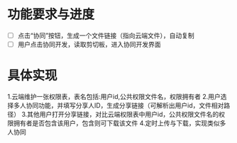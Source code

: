 # 功能要求与进度
- [ ] 点击“协同”按钮，生成一个文件链接（指向云端文件），自动复制
- [ ] 用户点击协同开发，读取剪切板，进入协同开发界面
# 具体实现
1.云端维护一张权限表，表名包括:用户id,公共权限文件名，权限拥有者
2.用户选择多人协同功能，并填写分享人ID，生成分享链接（可解析出用户id，文件相对路径）
3.其他用户打开分享链接，对比云端权限表中用户id，公共权限文件名的权限拥有者是否包含该用户，包含则可下载该文件
4.定时上传与下载，实现类似多人协同